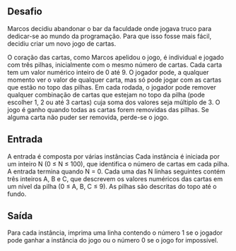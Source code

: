 ## Desafio

Marcos decidiu abandonar o bar da faculdade onde jogava truco para
dedicar-se ao mundo da programação. Para que isso fosse mais fácil, decidiu
criar um novo jogo de cartas. 

O coração das cartas, como Marcos apelidou o jogo, é individual e jogado com
três pilhas, inicialmente com o mesmo número de cartas. Cada carta tem um
valor numérico inteiro de 0 até 9. O jogador pode, a qualquer momento ver o
valor de qualquer carta, mas só pode jogar com as cartas que estão no topo das
pilhas. Em cada rodada, o jogador pode remover qualquer combinação de cartas
que estejam no topo da pilha (pode escolher 1, 2 ou até 3 cartas) cuja soma
dos valores seja múltiplo de 3. O jogo é ganho quando todas as cartas forem
removidas das pilhas. Se alguma carta não puder ser removida, perde-se o jogo.

## Entrada

A entrada é composta por várias instâncias Cada instância é iniciada por um
inteiro N (0 ≤ N ≤ 100), que identifica o número de cartas em cada pilha. A
entrada termina quando N = 0. Cada uma das N linhas seguintes contém três
inteiros A, B e C, que descrevem os valores numéricos das cartas em um nível
da pilha (0 ≤ A, B, C ≤  9). As pilhas são descritas do topo até o fundo.

## Saída

Para cada instância, imprima uma linha contendo o número 1 se o jogador pode
ganhar a instância do jogo ou o número 0 se o jogo for impossível. 